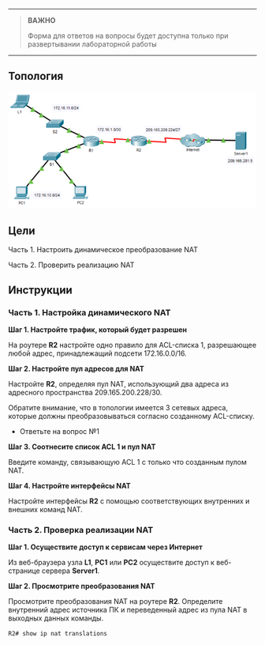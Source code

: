 
---

> **ВАЖНО**
> 
> Форма для ответов на вопросы будет доступна только при развертывании лабораторной работы 

---

## Топология

![](./assets/topology.png)

## Цели

Часть 1. Настроить динамическое преобразование NAT

Часть 2. Проверить реализацию NAT

## Инструкции

### Часть 1. Настройка динамического NAT

**Шаг 1. Настройте трафик, который будет разрешен**

На роутере **R2** настройте одно правило для ACL-списка 1, разрешающее любой адрес, принадлежащий подсети 172.16.0.0/16.

**Шаг 2. Настройте пул адресов для NAT**

Настройте **R2**, определяя пул NAT, использующий два адреса из адресного пространства 209.165.200.228/30.

Обратите внимание, что в топологии имеется 3 сетевых адреса, которые должны преобразовываться согласно созданному ACL-списку.

- Ответьте на вопрос №1

**Шаг 3. Соотнесите список ACL 1 и пул NAT**

Введите команду, связывающую ACL 1 с только что созданным пулом NAT.

**Шаг 4. Настройте интерфейсы NAT**

Настройте интерфейсы **R2** с помощью соответствующих внутренних и внешних команд NAT.

### Часть 2. Проверка реализации NAT

**Шаг 1. Осуществите доступ к сервисам через Интернет**

Из веб-браузера узла **L1**, **PC1** или **PC2** осуществите доступ к веб-странице сервера **Server1**.

**Шаг 2. Просмотрите преобразования NAT**

Просмотрите преобразования NAT на роутере **R2**. Определите внутренний адрес источника ПК и переведенный адрес из пула NAT в выходных данных команды.

```
R2# show ip nat translations
```

<!-- [Скачать файл Packet Tracer для локального запуска](./assets/6.5.6-lab.pka) -->
